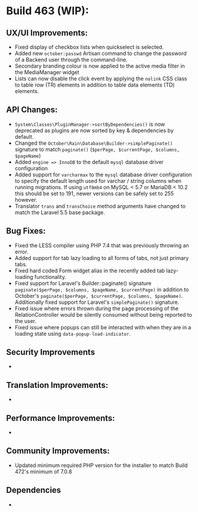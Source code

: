 # Build 463 (WIP):

## UX/UI Improvements:
- Fixed display of checkbox lists when quickselect is selected.
- Added new `october:passwd` Artisan command to change the password of a Backend user through the command-line.
- Secondary branding colour is now applied to the active media filter in the MediaManager widget
- Lists can now disable the click event by applying the `nolink` CSS class to table row (TR) elements in addition to table data elements (TD) elements.

## API Changes:
- `System\Classes\PluginManager->sortByDependencies()` is now deprecated as plugins are now sorted by key & dependencies by default.
- Changed the `October\Rain\Database\Builder->simplePaginate()` signature to match `paginate()` (`$perPage, $currentPage, $columns, $pageName`)
- Added `engine => InnoDB` to the default `mysql` database driver configuration
- Added support for `varcharmax` to the `mysql` database driver configuration to specify the default length used for varchar / string columns when running migrations. If using `utf8mb4` on MySQL < 5.7 or MariaDB < 10.2 this should be set to 191, newer versions can be safely set to 255 however.
- Translator `trans` and `transChoice` method arguments have changed to match the Laravel 5.5 base package.

## Bug Fixes:
- Fixed the LESS compiler using PHP 7.4 that was previously throwing an error.
- Added support for tab lazy loading to all forms of tabs, not just primary tabs.
- Fixed hard coded Form widget alias in the recently added tab lazy-loading functionality.
- Fixed support for Laravel's Builder::paginate() signature `paginate($perPage, $columns, $pageName, $currentPage)` in addition to October's `paginate($perPage, $currentPage, $columns, $pageName)`. Additionally fixed support for Laravel's `simplePaginate()` signature.
- Fixed issue where errors thrown during the page processing of the RelationController would be silently consumed without being reported to the user.
- Fixed issue where popups can still be interacted with when they are in a loading state using `data-popup-load-indicator`.

## Security Improvements
-

## Translation Improvements:
-

## Performance Improvements:
-

## Community Improvements:
- Updated minimum required PHP version for the installer to match Build 472's minimum of 7.0.8

## Dependencies
-
